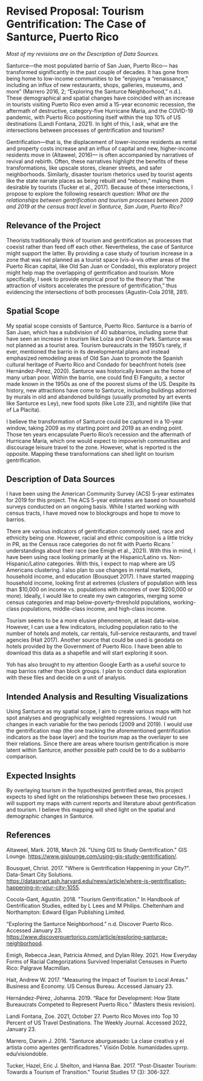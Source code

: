 # Revised Proposal: Tourism Gentrification: The Case of Santurce, Puerto Rico
*Most of my revisions are on the Description of Data Sources.*

   Santurce—the most populated barrio of San Juan, Puerto Rico— has transformed significantly in the past couple of decades. It has gone from being home to low-income communities to be “enjoying a “renaissance,” including an influx of new restaurants, shops, galleries, museums, and more” (Marrero 2016, 2; “Exploring the Santurce Neighborhood,” n.d.). These demographical and spatial changes have coincided with an increase in tourists visiting Puerto Rico even amid a 15-year economic recession, the aftermath of destructive, category-five Hurricane María, and the COVID-19 pandemic, with Puerto Rico positioning itself within the top 10% of US destinations (Landi Fontana, 2021). In light of this, I ask, what are the intersections between processes of gentrification and tourism?

Gentrification—that is, the displacement of lower-income residents as rental and property costs increase and an influx of capital and new, higher-income residents move in (Altaweel, 2016)— is often accompanied by narratives of revival and rebirth. Often, these narratives highlight the benefits of these transformations, like upscale stores, cleaner streets, and safer neighborhoods. Similarly, disaster tourism rhetorics used by tourist agents like the state narrate places as being rebuilt and “reborn,” making them desirable by tourists (Tucker et al., 2017). Because of these intersections, I propose to explore the following research question: _What are the relationships between gentrification and tourism processes between 2009 and 2019 at the census tract level in Santurce, San Juan, Puerto Rico?_

## Relevance of the Project
Theorists traditionally think of tourism and gentrification as processes that coexist rather than feed off each other. Nevertheless, the case of Santurce might support the latter. By providing a case study of tourism increase in a zone that was not planned as a tourist space (vis-à-vis other areas of the Puerto Rican capital, like Old San Juan or Condado), this exploratory project might help map the overlapping of gentrification and tourism. More specifically, I seek to provide empirical proof to the theory that “the attraction of visitors accelerates the pressure of gentrification,” thus evidencing the intersections of both processes (Agustín-Cola 2018, 281).

## Spatial Scope 
My spatial scope consists of Santurce, Puerto Rico. Santurce is a barrio of San Juan, which has a subdivision of 40 subbarrios, including some that have seen an increase in tourism like Loíza and Ocean Park. Santurce was not planned as a tourist area. Tourism bureaucrats in the 1950’s rarely, if ever, mentioned the barrio in its developmental plans and instead emphasized remodeling areas of Old San Juan to promote the Spanish cultural heritage of Puerto Rico and Condado for beachfront hotels (see Hernández-Pérez, 2020). Santurce was historically known as the home of many urban poor. Within the barrio, one could find El Fanguito, a sector made known in the 1950s as one of the poorest slums of the US. Despite its history, new attractions have come to Santurce, including buildings adorned by murals in old and abandoned buildings (usually promoted by art events like Santurce es Ley), new food spots (like Lote 23), and nightlife (like that of La Placita). 

I believe the transformation of Santurce could be captured in a 10-year window, taking 2009 as my starting point and 2019 as an ending point. Those ten years encapsulate Puerto Rico’s recession and the aftermath of Hurricane María, which one would expect to impoverish communities and discourage leisure travel to the zone. However, what is reported is the opposite. Mapping these transformations can shed light on tourism gentrification.  

## Description of Data Sources
I have been using the American Community Survey (ACS) 5-year estimates for 2019 for this project. The ACS 5-year estimates are based on household surveys conducted on an ongoing basis. While I started working with census tracts, I have moved now to blockgroups and hope to move to barrios. 

There are various indicators of gentrification commonly used, race and ethnicity being one. However, racial and ethnic composition is a little tricky in PR, as the Census race categories do not fit with Puerto Ricans ’ understandings about their race (see Emigh et al., 2021). With this in mind, I have been using race looking primarily at the Hispanic/Latino vs. Non-Hispanic/Latino categories. With this, I expect to map where are US Americans clustering.  I also plan to use changes in rental markets, household income, and education (Bousquet 2017). I have started mapping household income, looking first at extremes (clusters of population with less than $10,000 on income vs. populations with incomes of over $200,000 or more). Ideally, I would like to create my own categories, merging some census categories and map below-poverty-threshold populations, working-class populations, middle-class income, and high-class income. 

Tourism seems to be a more elusive phenomenon, at least data-wise. However, I can use a few indicators, including population ratio to the number of hotels and motels, car rentals, full-service restaurants, and travel agencies (Hait 2017). Another source that could be used is geodata on hotels provided by the Government of Puerto Rico. I have been able to download this data as a shapefile and will start exploring it soon. 

Yoh has also brought to my attention Google Earth as a useful source to map barrios rather than block groups. I plan to conduct data exploration with these files and decide on a unit of analysis. 

## Intended Analysis and Resulting Visualizations
Using Santurce as my spatial scope, I aim to create various maps with hot spot analyses and geographically weighted regressions. I would run changes in each variable for the two periods (2009 and 2019). I would use the gentrification map (the one tracking the aforementioned gentrification indicators as the base layer) and the tourism map as the overlayer to see their relations. Since there are areas where tourism gentrification is more latent within Santurce, another possible path could be to do a subbarrio comparison.  

## Expected Insights
By overlaying tourism in the hypothesized gentrified areas, this project expects to shed light on the relationships between these two processes. I will support my maps with current reports and literature about gentrification and tourism. I believe this mapping will shed light on the spatial and demographic changes in Santurce. 




## References
Altaweel, Mark. 2018, March 26. "Using GIS to Study Gentrification." GIS Lounge. https://www.gislounge.com/using-gis-study-gentrification/.

Bousquet, Christ. 2017. "Where is Gentrification Happening in your City?". Data-Smart City Solutions. https://datasmart.ash.harvard.edu/news/article/where-is-gentrification-happening-in-your-city-1055.

Cocola-Gant, Agustin. 2018. "Tourism Gentrification." In Handbook of Gentrification Studies, edited by L Lees and M Philips. Cheltenham and Northampton: Edward Elgan Publishing Limited.

“Exploring the Santurce Neighborhood.” n.d. Discover Puerto Rico. Accessed January 23. https://www.discoverpuertorico.com/article/exploring-santurce-neighborhood.

Emigh, Rebecca Jean, Patricia Ahmed, and Dylan Riley. 2021. How Everyday Forms of Racial Categorizations Survived Imperialist Censuses in Puerto Rico: Palgrave Macmillan.

Hait, Andrew W. 2017. "Measuring the Impact of Tourism to Local Areas." Business and Economy. US Census Bureau. Accessed January 23.

Hernández-Pérez, Johanna. 2019. “Race for Development: How State Bureaucrats Competed to Represent Puerto Rico.” (Masters thesis revision).

Landi Fontana, Zoe. 2021, October 27. Puerto Rico Moves into Top 10 Percent of US Travel Destinations. The Weekly Journal. Accessed 2022, January 23.

Marrero, Darwin J. 2016. "Santurce aburguesado: La clase creativa y el artista como agentes gentrificadores." Visión Doble. humanidades.uprrp. edu/visiondoble.

Tucker, Hazel, Eric J. Shelton, and Hanna Bae. 2017. "Post-Disaster Tourism: Towards a Tourism of Transition." Tourist Studies 17 (3): 306-327.
